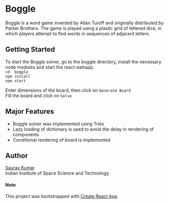 # Boggle

Boggle is a word game invented by Allan Turoff and originally distributed by Parker Brothers. The game is played using a plastic grid of lettered dice, in which players attempt to find words in sequences of adjacent letters.

## Getting Started

To start the Boggle solver, go to the boggle directory, install the necessary node modules and start the react webapp. <br>
`cd  boggle` <br>
`npm install` <br>
`npm start` <br>

Enter dimensions of the board, then click on `Generate Board` <br>
Fill the board and click on `Solve`

## Major Features

- Boggle solver was implemented using Tries
- Lazy loading of dictionary is used to avoid the delay in rendering of components
- Conditional rendering of board is implemented
## Author

[Saurav Kumar](mailto:saurav9878@gmail.com) <br>
Indian Institute of Space Science and Technology

#### Note

This project was bootstrapped with [Create React App](https://github.com/facebook/create-react-app)
